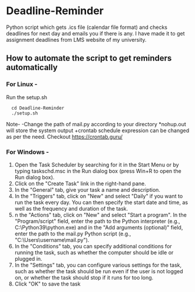 # Deadline-Reminder
Python script which gets .ics file (calendar file format) and checks deadlines for next day and emails you if there is any.
I have made it to get assignment deadlines from LMS website of my university.

## How to automate the script to get reminders automatically
### For Linux -

Run the setup.sh

      cd Deadline-Reminder
      ./setup.sh
Note-
-Change the path of mail.py according to your directory
*nohup.out will store the system output
+crontab schedule expression can be changed as per the need. Checkout https://crontab.guru/
     
### For Windows -

1. Open the Task Scheduler by searching for it in the Start Menu or by typing taskschd.msc in the Run dialog box (press Win+R to open the Run dialog box).
2. Click on the "Create Task" link in the right-hand pane.
3. In the "General" tab, give your task a name and description.
4. In the "Triggers" tab, click on "New" and select "Daily" if you want to run the task every day. You can then specify the start date and time, as well as the frequency and duration of the task.
5. n the "Actions" tab, click on "New" and select "Start a program". In the "Program/script" field, enter the path to the Python interpreter (e.g., C:\Python39\python.exe) and in the "Add arguments (optional)" field, enter the path to the mail.py Python script (e.g., "C:\Users\username\mail.py").
6. In the "Conditions" tab, you can specify additional conditions for running the task, such as whether the computer should be idle or plugged in.
7. In the "Settings" tab, you can configure various settings for the task, such as whether the task should be run even if the user is not logged on, or whether the task should stop if it runs for too long.
8. Click "OK" to save the task
  
